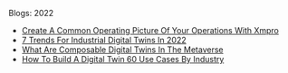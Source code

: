 Blogs: 2022

* [Create A Common Operating Picture Of Your Operations With Xmpro](resources/faqs/external-content/blogs/2022/create-a-common-operating-picture-of-your-operations-with-xmpro.md)
* [7 Trends For Industrial Digital Twins In 2022](resources/faqs/external-content/blogs/2022/7-trends-for-industrial-digital-twins-in-2022.md)
* [What Are Composable Digital Twins In The Metaverse](resources/faqs/external-content/blogs/2022/what-are-composable-digital-twins-in-the-metaverse.md)
* [How To Build A Digital Twin  60 Use Cases By Industry](resources/faqs/external-content/blogs/2022/how-to-build-a-digital-twin--60-use-cases-by-industry.md)
